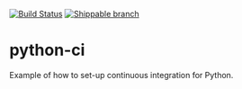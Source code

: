 [![Build Status](https://travis-ci.org/scottclowe/python-ci.svg?branch=master)](https://travis-ci.org/scottclowe/python-ci)
[![Shippable branch](https://img.shields.io/shippable/5674d4821895ca447466a204/master.svg)](https://app.shippable.com/projects/5674d4821895ca447466a204)

# python-ci

Example of how to set-up continuous integration for Python.
